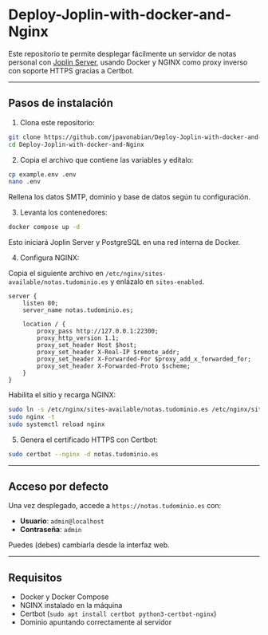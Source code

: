 # Deploy-Joplin-with-docker-and-Nginx
Este repositorio te permite desplegar fácilmente un servidor de notas personal con [Joplin Server](https://joplinapp.org/help/apps/server/), usando Docker y NGINX como proxy inverso con soporte HTTPS gracias a Certbot.

---

## Pasos de instalación

1. Clona este repositorio:

```bash
git clone https://github.com/jpavonabian/Deploy-Joplin-with-docker-and-Nginx
cd Deploy-Joplin-with-docker-and-Nginx
````

2. Copia el archivo que contiene las variables y edítalo:

```bash
cp example.env .env
nano .env
```

Rellena los datos SMTP, dominio y base de datos según tu configuración.

3. Levanta los contenedores:

```bash
docker compose up -d
```

Esto iniciará Joplin Server y PostgreSQL en una red interna de Docker.

4. Configura NGINX:

Copia el siguiente archivo en `/etc/nginx/sites-available/notas.tudominio.es` y enlázalo en `sites-enabled`.

```nginx
server {
    listen 80;
    server_name notas.tudominio.es;

    location / {
        proxy_pass http://127.0.0.1:22300;
        proxy_http_version 1.1;
        proxy_set_header Host $host;
        proxy_set_header X-Real-IP $remote_addr;
        proxy_set_header X-Forwarded-For $proxy_add_x_forwarded_for;
        proxy_set_header X-Forwarded-Proto $scheme;
    }
}
```

Habilita el sitio y recarga NGINX:

```bash
sudo ln -s /etc/nginx/sites-available/notas.tudominio.es /etc/nginx/sites-enabled/
sudo nginx -t
sudo systemctl reload nginx
```

5. Genera el certificado HTTPS con Certbot:

```bash
sudo certbot --nginx -d notas.tudominio.es
```

---

## Acceso por defecto

Una vez desplegado, accede a `https://notas.tudominio.es` con:

* **Usuario**: `admin@localhost`
* **Contraseña**: `admin`

Puedes (debes) cambiarla desde la interfaz web.

---

## Requisitos

* Docker y Docker Compose
* NGINX instalado en la máquina
* Certbot (`sudo apt install certbot python3-certbot-nginx`)
* Dominio apuntando correctamente al servidor
